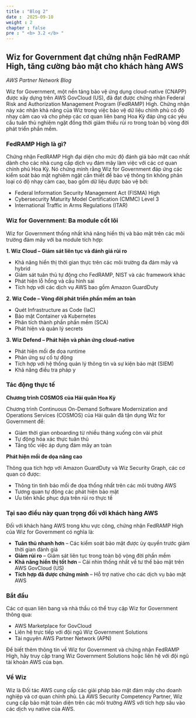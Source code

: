 ```yaml
---
title : "Blog 2"
date :  2025-09-10 
weight : 2
chapter : false
pre : " <b> 3.2 </b> "
---
```


## Wiz for Government đạt chứng nhận FedRAMP High, tăng cường bảo mật cho khách hàng AWS

*AWS Partner Network Blog*

Wiz for Government, một nền tảng bảo vệ ứng dụng cloud-native (CNAPP) được xây dựng trên AWS GovCloud (US), đã đạt được chứng nhận Federal Risk and Authorization Management Program (FedRAMP) High. Chứng nhận này xác nhận khả năng của Wiz trong việc bảo vệ dữ liệu chính phủ có độ nhạy cảm cao và cho phép các cơ quan liên bang Hoa Kỳ đáp ứng các yêu cầu tuân thủ nghiêm ngặt đồng thời giảm thiểu rủi ro trong toàn bộ vòng đời phát triển phần mềm.

### FedRAMP High là gì?

Chứng nhận FedRAMP High đại diện cho mức độ đánh giá bảo mật cao nhất dành cho các nhà cung cấp dịch vụ đám mây làm việc với các cơ quan chính phủ Hoa Kỳ. Nó chứng minh rằng Wiz for Government đáp ứng các kiểm soát bảo mật nghiêm ngặt cần thiết để bảo vệ thông tin không phân loại có độ nhạy cảm cao, bao gồm dữ liệu được bảo vệ bởi:

* Federal Information Security Management Act (FISMA) High
* Cybersecurity Maturity Model Certification (CMMC) Level 3
* International Traffic in Arms Regulations (ITAR)

### Wiz for Government: Ba module cốt lõi

Wiz for Government thống nhất khả năng hiển thị và bảo mật trên các môi trường đám mây với ba module tích hợp:

**1. Wiz Cloud – Giám sát liên tục và đánh giá rủi ro**

* Khả năng hiển thị thời gian thực trên các môi trường đa đám mây và hybrid
* Giám sát tuân thủ tự động cho FedRAMP, NIST và các framework khác
* Phát hiện lỗ hổng và cấu hình sai
* Tích hợp với các dịch vụ AWS bao gồm Amazon GuardDuty

**2. Wiz Code – Vòng đời phát triển phần mềm an toàn**

* Quét Infrastructure as Code (IaC)
* Bảo mật Container và Kubernetes
* Phân tích thành phần phần mềm (SCA)
* Phát hiện và quản lý secrets

**3. Wiz Defend – Phát hiện và phản ứng cloud-native**

* Phát hiện mối đe dọa runtime
* Phản ứng sự cố tự động
* Tích hợp với hệ thống quản lý thông tin và sự kiện bảo mật (SIEM)
* Khả năng điều tra pháp y

### Tác động thực tế

**Chương trình COSMOS của Hải quân Hoa Kỳ**

Chương trình Continuous On-Demand Software Modernization and Operations Services (COSMOS) của Hải quân đã tận dụng Wiz for Government để:

* Giảm thời gian onboarding từ nhiều tháng xuống còn vài phút
* Tự động hóa xác thực tuân thủ
* Tăng tốc việc áp dụng đám mây an toàn

**Phát hiện mối đe dọa nâng cao**

Thông qua tích hợp với Amazon GuardDuty và Wiz Security Graph, các cơ quan có được:

* Thông tin tình báo mối đe dọa thống nhất trên các môi trường AWS
* Tương quan tự động các phát hiện bảo mật
* Ưu tiên khắc phục dựa trên rủi ro thực tế

### Tại sao điều này quan trọng đối với khách hàng AWS

Đối với khách hàng AWS trong khu vực công, chứng nhận FedRAMP High của Wiz for Government có nghĩa là:

* **Tuân thủ nhanh hơn** – Các kiểm soát bảo mật được ủy quyền trước giảm thời gian đánh giá
* **Giảm rủi ro** – Giám sát liên tục trong toàn bộ vòng đời phần mềm
* **Khả năng hiển thị tốt hơn** – Cái nhìn thống nhất về tư thế bảo mật trên AWS GovCloud (US)
* **Tích hợp đã được chứng minh** – Hỗ trợ native cho các dịch vụ bảo mật AWS

### Bắt đầu

Các cơ quan liên bang và nhà thầu có thể truy cập Wiz for Government thông qua:

* AWS Marketplace for GovCloud
* Liên hệ trực tiếp với đội ngũ Wiz Government Solutions
* Tài nguyên AWS Partner Network (APN)

Để biết thêm thông tin về Wiz for Government và chứng nhận FedRAMP High, hãy truy cập trang Wiz Government Solutions hoặc liên hệ với đội ngũ tài khoản AWS của bạn.

### Về Wiz

Wiz là Đối tác AWS cung cấp các giải pháp bảo mật đám mây cho doanh nghiệp và cơ quan chính phủ. Là AWS Security Competency Partner, Wiz cung cấp bảo mật toàn diện trên các môi trường AWS với tích hợp sâu vào các dịch vụ native của AWS.
